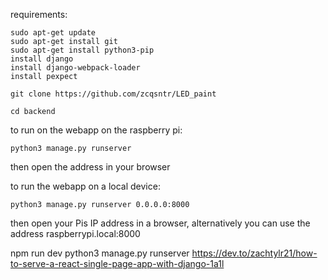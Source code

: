 requirements:

```console
sudo apt-get update
sudo apt-get install git
sudo apt-get install python3-pip
install django
install django-webpack-loader
install pexpect

git clone https://github.com/zcqsntr/LED_paint

cd backend 
```
to run on the webapp on the raspberry pi:
```console
python3 manage.py runserver 
```
then open the address in your browser


to run the webapp on a local device:

```console
python3 manage.py runserver 0.0.0.0:8000
```

then open your Pis IP address in a browser, alternatively you can use the address raspberrypi.local:8000

npm run dev
python3 manage.py runserver
https://dev.to/zachtylr21/how-to-serve-a-react-single-page-app-with-django-1a1l
